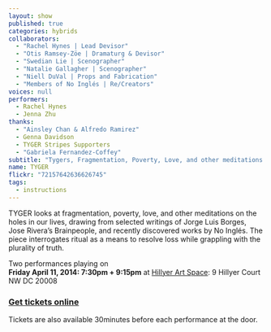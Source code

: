 ```yaml
---
layout: show
published: true
categories: hybrids
collaborators: 
  - "Rachel Hynes | Lead Devisor"
  - "Otis Ramsey-Zöe | Dramaturg & Devisor"
  - "Swedian Lie | Scenographer"
  - "Natalie Gallagher | Scenographer"
  - "Niell DuVal | Props and Fabrication"
  - "Members of No Inglés | Re/Creators"
voices: null
performers: 
  - Rachel Hynes
  - Jenna Zhu
thanks: 
  - "Ainsley Chan & Alfredo Ramirez"
  - Genna Davidson
  - TYGER Stripes Supporters
  - "Gabriela Fernandez-Coffey"
subtitle: "Tygers, Fragmentation, Poverty, Love, and other meditations on the holes in our lives"
name: TYGER
flickr: "72157642636626745"
tags: 
  - instructions
---
```


TYGER looks at fragmentation, poverty, love, and other meditations on the holes in our lives, drawing from selected writings of Jorge Luis Borges, Jose Rivera’s Brainpeople, and recently discovered works by No Inglés. The piece interrogates ritual as a means to resolve loss while grappling with the plurality of truth. 

Two performances playing on 
<br> **Friday April 11, 2014: 7:30pm + 9:15pm** at [Hillyer Art Space](http://hillyerartspace.org/): 9 Hillyer Court NW DC 20008

### [Get tickets online](https://www.artful.ly/store/events/2835)

Tickets are also available 30minutes before each performance at the door.
